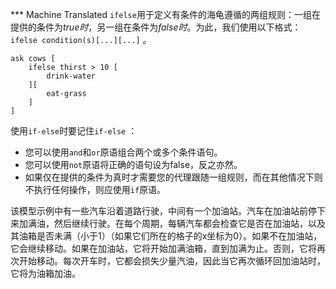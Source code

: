 ﻿*** Machine Translated
`ifelse`用于定义有条件的海龟遵循的两组规则：一组在提供的条件为*true时*，另一组在条件为*false时*。为此，我们使用以下格式： `ifelse condition(s)[...][...]` 。



```
ask cows [
	ifelse thirst > 10 [
		drink-water
	][
		eat-grass
	]
]
```


使用`if-else`时要记住`if-else` ：

- 您可以使用`and`和`or`原语组合两个或多个条件语句。
- 您可以使用`not`原语将正确的语句设为false，反之亦然。
- 如果仅在提供的条件为真时才需要您的代理跟随一组规则，而在其他情况下则不执行任何操作，则应使用`if`原语。


该模型示例中有一些汽车沿着道路行驶，中间有一个加油站。汽车在加油站前停下来加满油，然后继续行驶。在每个周期，每辆汽车都会检查它是否在加油站，以及其油箱是否未满（小于1）（如果它们所在的格子的x坐标为0）。如果不在加油站，它会继续移动。如果在加油站，它将开始加满油箱，直到加满为止。否则，它将再次开始移动。每次开车时，它都会损失少量汽油，因此当它再次循环回加油站时，它将为油箱加油。